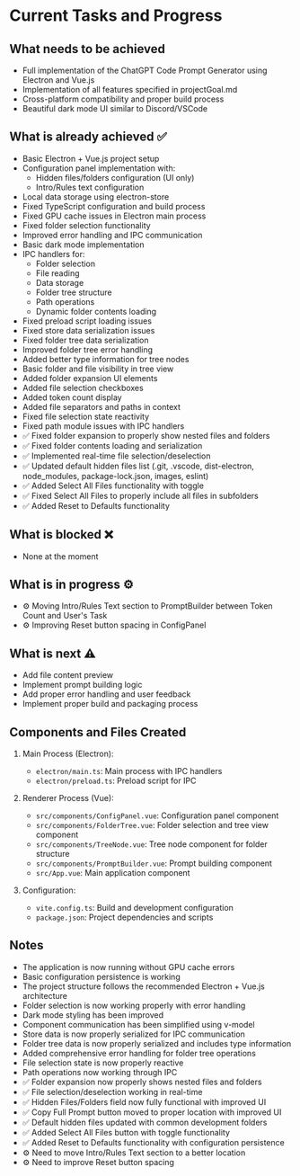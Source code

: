 # Current Tasks and Progress

## What needs to be achieved
- Full implementation of the ChatGPT Code Prompt Generator using Electron and Vue.js
- Implementation of all features specified in projectGoal.md
- Cross-platform compatibility and proper build process
- Beautiful dark mode UI similar to Discord/VSCode

## What is already achieved ✅
- Basic Electron + Vue.js project setup
- Configuration panel implementation with:
  - Hidden files/folders configuration (UI only)
  - Intro/Rules text configuration
- Local data storage using electron-store
- Fixed TypeScript configuration and build process
- Fixed GPU cache issues in Electron main process
- Fixed folder selection functionality
- Improved error handling and IPC communication
- Basic dark mode implementation
- IPC handlers for:
  - Folder selection
  - File reading
  - Data storage
  - Folder tree structure
  - Path operations
  - Dynamic folder contents loading
- Fixed preload script loading issues
- Fixed store data serialization issues
- Fixed folder tree data serialization
- Improved folder tree error handling
- Added better type information for tree nodes
- Basic folder and file visibility in tree view
- Added folder expansion UI elements
- Added file selection checkboxes
- Added token count display
- Added file separators and paths in context
- Fixed file selection state reactivity
- Fixed path module issues with IPC handlers
- ✅ Fixed folder expansion to properly show nested files and folders
- ✅ Fixed folder contents loading and serialization
- ✅ Implemented real-time file selection/deselection
- ✅ Updated default hidden files list (.git, .vscode, dist-electron, node_modules, package-lock.json, images, eslint)
- ✅ Added Select All Files functionality with toggle
- ✅ Fixed Select All Files to properly include all files in subfolders
- ✅ Added Reset to Defaults functionality

## What is blocked ❌
- None at the moment

## What is in progress ⚙️
- ⚙️ Moving Intro/Rules Text section to PromptBuilder between Token Count and User's Task
- ⚙️ Improving Reset button spacing in ConfigPanel

## What is next ⚠️
- Add file content preview
- Implement prompt building logic
- Add proper error handling and user feedback
- Implement proper build and packaging process

## Components and Files Created
1. Main Process (Electron):
   - `electron/main.ts`: Main process with IPC handlers
   - `electron/preload.ts`: Preload script for IPC

2. Renderer Process (Vue):
   - `src/components/ConfigPanel.vue`: Configuration panel component
   - `src/components/FolderTree.vue`: Folder selection and tree view component
   - `src/components/TreeNode.vue`: Tree node component for folder structure
   - `src/components/PromptBuilder.vue`: Prompt building component
   - `src/App.vue`: Main application component

3. Configuration:
   - `vite.config.ts`: Build and development configuration
   - `package.json`: Project dependencies and scripts

## Notes
- The application is now running without GPU cache errors
- Basic configuration persistence is working
- The project structure follows the recommended Electron + Vue.js architecture
- Folder selection is now working properly with error handling
- Dark mode styling has been improved
- Component communication has been simplified using v-model
- Store data is now properly serialized for IPC communication
- Folder tree data is now properly serialized and includes type information
- Added comprehensive error handling for folder tree operations
- File selection state is now properly reactive
- Path operations now working through IPC
- ✅ Folder expansion now properly shows nested files and folders
- ✅ File selection/deselection working in real-time
- ✅ Hidden Files/Folders field now fully functional with improved UI
- ✅ Copy Full Prompt button moved to proper location with improved UI
- ✅ Default hidden files updated with common development folders
- ✅ Added Select All Files button with toggle functionality
- ✅ Added Reset to Defaults functionality with configuration persistence
- ⚙️ Need to move Intro/Rules Text section to a better location
- ⚙️ Need to improve Reset button spacing 